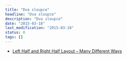 ```yaml
---
title: "Dva sloupce"
headline: "Dva sloupce"
description: "Dva sloupce"
date: "2015-03-18"
last_modification: "2015-03-18"
status: 0
tags: []
---
```


- [Left Half and Right Half Layout – Many Different Ways](https://css-tricks.com/left-and-right/)